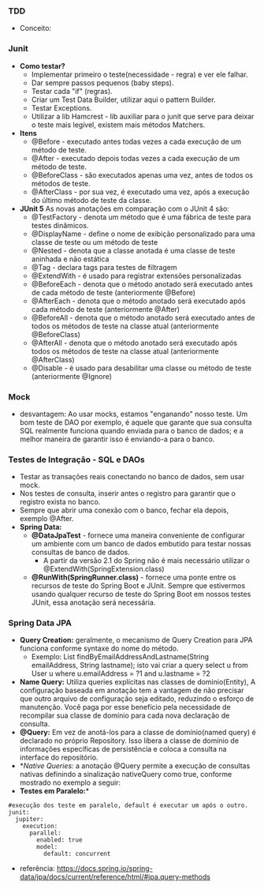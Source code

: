 ### TDD
* Conceito:

### Junit
* **Como testar?**
  * Implementar primeiro o teste(necessidade - regra) e ver ele falhar.
  * Dar sempre passos pequenos (baby steps).
  * Testar cada "if" (regras).
  * Criar um Test Data Builder, utilizar aqui o pattern Builder.
  * Testar Exceptions.
  * Utilizar a lib Hamcrest - lib auxiliar para o junit que serve para deixar o teste mais legível, existem mais métodos Matchers.
* **Itens**
  * @Before - executado antes todas vezes a cada execução de um método de teste.
  * @After - executado depois todas vezes a cada execução de um método de teste.
  * @BeforeClass - são executados apenas uma vez, antes de todos os métodos de teste.
  * @AfterClass - por sua vez, é executado uma vez, após a execução do último método de teste da classe.
* **JUnit 5** As novas anotações em comparação com o JUnit 4 são:
    * @TestFactory - denota um método que é uma fábrica de teste para testes dinâmicos.
    * @DisplayName - define o nome de exibição personalizado para uma classe de teste ou um método de teste
    * @Nested - denota que a classe anotada é uma classe de teste aninhada e não estática
    * @Tag - declara tags para testes de filtragem
    * @ExtendWith - é usado para registrar extensões personalizadas
    * @BeforeEach - denota que o método anotado será executado antes de cada método de teste (anteriormente @Before)
    * @AfterEach - denota que o método anotado será executado após cada método de teste (anteriormente @After)
    * @BeforeAll - denota que o método anotado será executado antes de todos os métodos de teste na classe atual (anteriormente @BeforeClass)
    * @AfterAll - denota que o método anotado será executado após todos os métodos de teste na classe atual (anteriormente @AfterClass)
    * @Disable - é usado para desabilitar uma classe ou método de teste (anteriormente @Ignore)
  
### Mock
* desvantagem: Ao usar mocks, estamos "enganando" nosso teste. Um bom teste de DAO por exemplo, é aquele que garante que sua consulta SQL realmente funciona quando enviada para o banco de dados; e a melhor maneira de garantir isso é enviando-a para o banco.

### Testes de Integração - SQL e DAOs
* Testar as transações reais conectando no banco de dados, sem usar mock.
* Nos testes de consulta, inserir antes o registro para garantir que o registro exista no banco.
* Sempre que abrir uma conexão com o banco, fechar ela depois, exemplo @After.
* **Spring Data:**
  * **@DataJpaTest** - fornece uma maneira conveniente de configurar um ambiente com um banco de dados embutido para testar nossas consultas de banco de dados.
    * A partir da versão 2.1 do Spring não é mais necessário utilizar o @ExtendWith(SpringExtension.class)
  * **@RunWith(SpringRunner.class)** - fornece uma ponte entre os recursos de teste do Spring Boot e JUnit. Sempre que estivermos usando qualquer recurso de teste do Spring Boot em nossos testes JUnit, essa anotação será necessária.
  
### Spring Data JPA
* **Query Creation:** geralmente, o mecanismo de Query Creation para JPA funciona conforme syntaxe do nome do método.
  * Exemplo: List<User> findByEmailAddressAndLastname(String emailAddress, String lastname); isto vai criar a query select u from User u where u.emailAddress = ?1 and u.lastname = ?2
* **Name Query:** Utiliza queries explícitas nas classes de dominio(Entity), A configuração baseada em anotação tem a vantagem de não precisar que outro arquivo de configuração seja editado, reduzindo o esforço de manutenção. Você paga por esse benefício pela necessidade de recompilar sua classe de domínio para cada nova declaração de consulta. 
* **@Query:** Em vez de anotá-los para a classe de domínio(named query) é declarado no próprio Repository. Isso libera a classe de domínio de informações específicas de persistência e coloca a consulta na interface do repositório.
* **Native Queries:* a anotação @Query permite a execução de consultas nativas definindo a sinalização nativeQuery como true, conforme mostrado no exemplo a seguir:
* **Testes em Paralelo:***
```
#execução dos teste em paralelo, default é executar um após o outro.
junit:
  jupiter:
    execution:
      parallel:
        enabled: true
        model:
          default: concurrent
```
* referência: https://docs.spring.io/spring-data/jpa/docs/current/reference/html/#jpa.query-methods